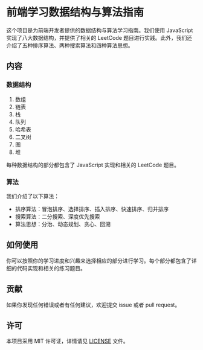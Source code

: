 # 前端学习数据结构与算法指南

这个项目是为前端开发者提供的数据结构与算法学习指南。我们使用 JavaScript 实现了八大数据结构，并提供了相关的 LeetCode 题目进行实践。此外，我们还介绍了五种排序算法、两种搜索算法和四种算法思想。

## 内容

### 数据结构

1. 数组
2. 链表
3. 栈
4. 队列
5. 哈希表
6. 二叉树
7. 图
8. 堆

每种数据结构的部分都包含了 JavaScript 实现和相关的 LeetCode 题目。

### 算法

我们介绍了以下算法：

- 排序算法：冒泡排序、选择排序、插入排序、快速排序、归并排序
- 搜索算法：二分搜索、深度优先搜索
- 算法思想：分治、动态规划、贪心、回溯

## 如何使用

你可以按照你的学习进度和兴趣来选择相应的部分进行学习。每个部分都包含了详细的代码实现和相关的练习题目。

## 贡献

如果你发现任何错误或者有任何建议，欢迎提交 issue 或者 pull request。

## 许可

本项目采用 MIT 许可证，详情请见 [LICENSE](LICENSE) 文件。
